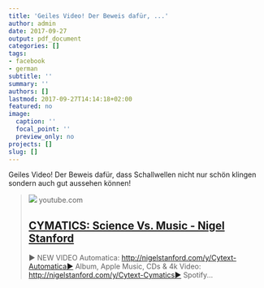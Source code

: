 ```yaml
---
title: 'Geiles Video! Der Beweis dafür, ...'
author: admin
date: 2017-09-27
output: pdf_document
categories: []
tags:
- facebook
- german
subtitle: ''
summary: ''
authors: []
lastmod: 2017-09-27T14:14:18+02:00
featured: no
image:
  caption: ''
  focal_point: ''
  preview_only: no
projects: []
slug: []
---
```

Geiles Video! Der Beweis dafür, dass Schallwellen nicht nur schön klingen sondern auch gut aussehen können!
> [![](https://i.ytimg.com/vi/Q3oItpVa9fs/maxresdefault.jpg)](https://www.youtube.com/watch?v=Q3oItpVa9fs)
> youtube.com
> ## [CYMATICS: Science Vs. Music - Nigel Stanford](https://www.youtube.com/watch?v=Q3oItpVa9fs)
>
>► NEW VIDEO Automatica: http://nigelstanford.com/y/Cytext-Automatica► Album, Apple Music, CDs & 4k Video: http://nigelstanford.com/y/Cytext-Cymatics► Spotify...

